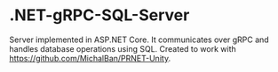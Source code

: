 # .NET-gRPC-SQL-Server
Server implemented in ASP.NET Core. It communicates over gRPC and handles database operations using SQL. Created to work with https://github.com/MichalBan/PRNET-Unity.